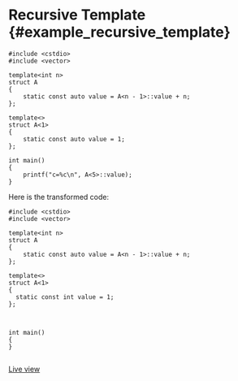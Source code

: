 # Recursive Template {#example_recursive_template}

<!-- source:recursive-template.cpp -->
```{.cpp}
#include <cstdio>
#include <vector>

template<int n>
struct A
{
    static const auto value = A<n - 1>::value + n;
};

template<>
struct A<1>
{
    static const auto value = 1;
};

int main()
{
    printf("c=%c\n", A<5>::value);
}
```
<!-- source-end:recursive-template.cpp -->


<!-- transformed:recursive-template.cpp -->
Here is the transformed code:
```{.cpp}
#include <cstdio>
#include <vector>

template<int n>
struct A
{
    static const auto value = A<n - 1>::value + n;
};

template<>
struct A<1>
{
  static const int value = 1;
};



int main()
{
}


```
[Live view](https://cppinsights.io/lnk?code=I2luY2x1ZGUgPGNzdGRpbz4KI2luY2x1ZGUgPHZlY3Rvcj4KCnRlbXBsYXRlPGludCBuPgpzdHJ1Y3QgQQp7CiAgICBzdGF0aWMgY29uc3QgYXV0byB2YWx1ZSA9IEE8biAtIDE+Ojp2YWx1ZSArIG47Cn07Cgp0ZW1wbGF0ZTw+CnN0cnVjdCBBPDE+CnsKICAgIHN0YXRpYyBjb25zdCBhdXRvIHZhbHVlID0gMTsKfTsKCmludCBtYWluKCkKewogICAgcHJpbnRmKCJjPSVjXG4iLCBBPDU+Ojp2YWx1ZSk7Cn0=&insightsOptions=cpp2a&rev=1.0)
<!-- transformed-end:recursive-template.cpp -->

